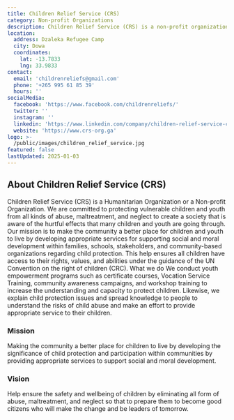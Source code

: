 ```yaml
---
title: Children Relief Service (CRS)
category: Non-profit Organizations
description: Children Relief Service (CRS) is a non-profit organization that protects children and youth from abuse, maltreatment, and neglect.
location:
  address: Dzaleka Refugee Camp
  city: Dowa
  coordinates:
    lat: -13.7833
    lng: 33.9833
contact:
  email: 'childrenreliefs@gmail.com'
  phone: '+265 995 61 85 39'
  hours: ''
socialMedia:
  facebook: 'https://www.facebook.com/childrenreliefs/'
  twitter: ''
  instagram: ''
  linkedin: 'https://www.linkedin.com/company/children-relief-service-crs/'
  website: 'https://www.crs-org.ga'
logo: >-
  /public/images/children_relief_service.jpg
featured: false
lastUpdated: 2025-01-03
---
```


## About Children Relief Service (CRS)

Children Relief Service (CRS) is a Humanitarian Organization or a Non-profit Organization. We are committed to protecting vulnerable children and youth from all kinds of abuse, maltreatment, and neglect to create a society that is aware of the hurtful effects that many children and youth are going through. Our mission is to make the community a better place for children and youth to live by developing appropriate services for supporting social and moral development within families, schools, stakeholders, and community-based organizations regarding child protection. This help ensures all children have access to their rights, values, and abilities under the guidance of the UN Convention on the right of children (CRC). What we do We conduct youth empowerment programs such as certificate courses, Vocation Service Training, community awareness campaigns, and workshop training to increase the understanding and capacity to protect children. Likewise, we explain child protection issues and spread knowledge to people to understand the risks of child abuse and make an effort to provide appropriate service to their children.

### Mission

Making the community a better place for children to live by developing the significance of child protection and participation within communities by providing appropriate services to support social and moral development.

### Vision

Help ensure the safety and wellbeing of children by eliminating all form of abuse, maltreatment, and neglect so that to prepare them to become good citizens who will make the change and be leaders of tomorrow.


